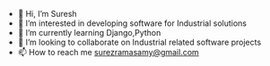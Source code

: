- 👋 Hi, I’m Suresh 
- 👀 I’m interested in developing software for Industrial solutions 
- 🌱 I’m currently learning Django,Python
- 💞️ I’m looking to collaborate on Industrial related software projects 
- 📫 How to reach me surezramasamy@gmail.com

<!---
surezramasamy/surezramasamy is a ✨ special ✨ repository because its `README.md` (this file) appears on your GitHub profile.
You can click the Preview link to take a look at your changes.
--->
